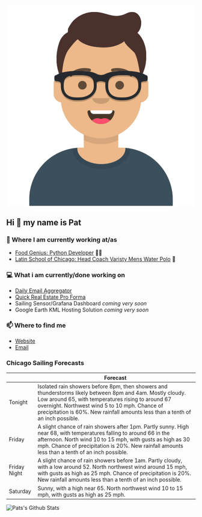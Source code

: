 [![Social banner for p-j-falconer](https://raw.githubusercontent.com/P-J-FALCONER/P-J-FALCONER/master/assets/avataaars.svg)](https://patfalconer.com/)
## Hi :wave: my name is Pat

### 💼 Where I am currently working at/as
- [Food Genius: Python Developer](https://getfoodgenius.com/) 🍔🐍
- [Latin School of Chicago: Head Coach Varisty Mens Water Polo](https://www.latinschool.org/) 🤽


### 💻 What i am currently/done working on
 - [Daily Email Aggregator](https://github.com/P-J-FALCONER/dott_daily_mail)
 - [Quick Real Estate Pro Forma](https://github.com/P-J-FALCONER/henry)
 - Sailing Sensor/Grafana Dashboard *coming very soon*
 - Google Earth KML Hosting Solution *coming very soon*

### 📫 Where to find me
 - [Website](https://patfalconer.com/)
 - [Email](mailto:patrick.j.falconer@gmail.com)


### Chicago Sailing Forecasts
|   | Forecast  |
|---|---|
| Tonight | Isolated rain showers before 8pm, then showers and thunderstorms likely between 8pm and 4am. Mostly cloudy. Low around 65, with temperatures rising to around 67 overnight. Northwest wind 5 to 10 mph. Chance of precipitation is 60%. New rainfall amounts less than a tenth of an inch possible. |
| Friday | A slight chance of rain showers after 1pm. Partly sunny. High near 68, with temperatures falling to around 66 in the afternoon. North wind 10 to 15 mph, with gusts as high as 30 mph. Chance of precipitation is 20%. New rainfall amounts less than a tenth of an inch possible. |
| Friday Night | A slight chance of rain showers before 1am. Partly cloudy, with a low around 52. North northwest wind around 15 mph, with gusts as high as 25 mph. Chance of precipitation is 20%. New rainfall amounts less than a tenth of an inch possible. |
| Saturday | Sunny, with a high near 65. North northwest wind 10 to 15 mph, with gusts as high as 25 mph. |

![Pats's Github Stats](https://github-readme-stats.vercel.app/api?username=p-j-falconer&show_icons=true&theme=radical)

